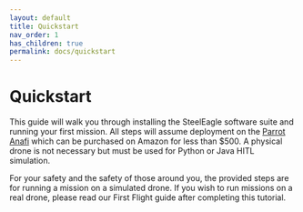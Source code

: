 ```yaml
---
layout: default
title: Quickstart
nav_order: 1
has_children: true
permalink: docs/quickstart
---
```


# Quickstart
This guide will walk you through installing the SteelEagle software suite and running your first mission. All steps will assume deployment on the [Parrot Anafi](https://www.parrot.com/us/drones/anafi) which can be purchased on Amazon for less than $500. A physical drone is not necessary but must be used for Python or Java HITL simulation.

For your safety and the safety of those around you, the provided steps are for running a mission on a simulated drone. If you wish to run missions on a real drone, please read our First Flight guide after completing this tutorial.
